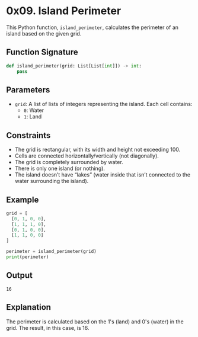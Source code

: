 # 0x09. Island Perimeter

This Python function, `island_perimeter`, calculates the perimeter of an island based on the given grid.

## Function Signature

```python
def island_perimeter(grid: List[List[int]]) -> int:
    pass
```

## Parameters

- `grid`: A list of lists of integers representing the island. Each cell contains:
  - `0`: Water
  - `1`: Land

## Constraints

- The grid is rectangular, with its width and height not exceeding 100.
- Cells are connected horizontally/vertically (not diagonally).
- The grid is completely surrounded by water.
- There is only one island (or nothing).
- The island doesn’t have “lakes” (water inside that isn’t connected to the water surrounding the island).

## Example

```python
grid = [
  [0, 1, 0, 0],
  [1, 1, 1, 0],
  [0, 1, 0, 0],
  [1, 1, 0, 0]
]

perimeter = island_perimeter(grid)
print(perimeter)
```

## Output

```
16
```

## Explanation

The perimeter is calculated based on the 1's (land) and 0's (water) in the grid. The result, in this case, is 16.
